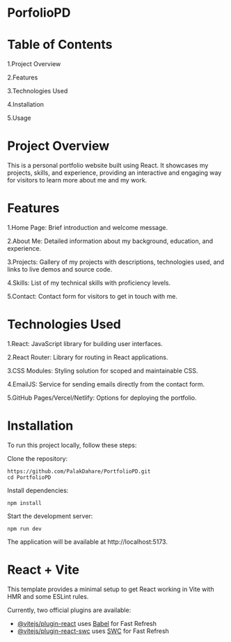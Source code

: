 # PorfolioPD
# Table of Contents
1.Project Overview

2.Features

3.Technologies Used

4.Installation

5.Usage

# Project Overview
This is a personal portfolio website built using React. It showcases my projects, skills, and experience, providing an interactive and engaging way for visitors to learn more about me and my work.

# Features
1.Home Page: Brief introduction and welcome message.

2.About Me: Detailed information about my background, education, and experience.

3.Projects: Gallery of my projects with descriptions, technologies used, and links to live demos and source code.

4.Skills: List of my technical skills with proficiency levels.

5.Contact: Contact form for visitors to get in touch with me.

# Technologies Used
1.React: JavaScript library for building user interfaces.

2.React Router: Library for routing in React applications.

3.CSS Modules: Styling solution for scoped and maintainable CSS.

4.EmailJS: Service for sending emails directly from the contact form.

5.GitHub Pages/Vercel/Netlify: Options for deploying the portfolio.

# Installation
To run this project locally, follow these steps:

Clone the repository:


```
https://github.com/PalakDahare/PortfolioPD.git
cd PortfolioPD

```

Install dependencies:


```
npm install

```

Start the development server:


```
npm run dev

```


The application will be available at http://localhost:5173.

# React + Vite

This template provides a minimal setup to get React working in Vite with HMR and some ESLint rules.

Currently, two official plugins are available:

- [@vitejs/plugin-react](https://github.com/vitejs/vite-plugin-react/blob/main/packages/plugin-react/README.md) uses [Babel](https://babeljs.io/) for Fast Refresh
- [@vitejs/plugin-react-swc](https://github.com/vitejs/vite-plugin-react-swc) uses [SWC](https://swc.rs/) for Fast Refresh
